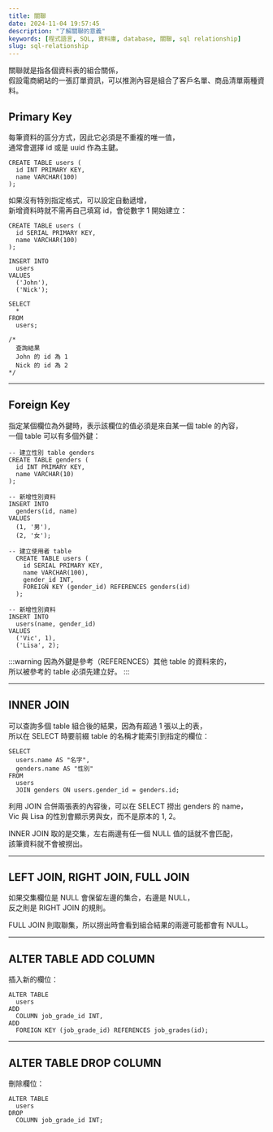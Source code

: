 ```yaml
---
title: 關聯
date: 2024-11-04 19:57:45
description: "了解關聯的意義"
keywords: [程式語言, SQL, 資料庫, database, 關聯, sql relationship]
slug: sql-relationship
---
```


關聯就是指各個資料表的組合關係，  
假設電商網站的一張訂單資訊，可以推測內容是組合了客戶名單、商品清單兩種資料。

## Primary Key

每筆資料的區分方式，因此它必須是不重複的唯一值，  
通常會選擇 id 或是 uuid 作為主鍵。

```postgresql
CREATE TABLE users (
  id INT PRIMARY KEY,
  name VARCHAR(100)
);
```

如果沒有特別指定格式，可以設定自動遞增，  
新增資料時就不需再自己填寫 id，會從數字 1 開始建立：

```postgresql
CREATE TABLE users (
  id SERIAL PRIMARY KEY,
  name VARCHAR(100)
);

INSERT INTO
  users
VALUES
  ('John'),
  ('Nick');

SELECT
  *
FROM
  users;

/*
  查詢結果
  John 的 id 為 1
  Nick 的 id 為 2
*/
```

---

## Foreign Key

指定某個欄位為外鍵時，表示該欄位的值必須是來自某一個 table 的內容，  
一個 table 可以有多個外鍵：

```postgresql
-- 建立性別 table genders
CREATE TABLE genders (
  id INT PRIMARY KEY,
  name VARCHAR(10)
);

-- 新增性別資料
INSERT INTO
  genders(id, name)
VALUES
  (1, '男'),
  (2, '女');

-- 建立使用者 table
  CREATE TABLE users (
    id SERIAL PRIMARY KEY,
    name VARCHAR(100),
    gender_id INT,
    FOREIGN KEY (gender_id) REFERENCES genders(id)
  );

-- 新增性別資料
INSERT INTO
  users(name, gender_id)
VALUES
  ('Vic', 1),
  ('Lisa', 2);
```

:::warning
因為外鍵是參考（REFERENCES）其他 table 的資料來的，  
所以被參考的 table 必須先建立好。
:::

---

## INNER JOIN

可以查詢多個 table 組合後的結果，因為有超過 1 張以上的表，  
所以在 SELECT 時要前綴 table 的名稱才能索引到指定的欄位：

```postgresql
SELECT
  users.name AS "名字",
  genders.name AS "性別"
FROM
  users
  JOIN genders ON users.gender_id = genders.id;
```

利用 JOIN 合併兩張表的內容後，可以在 SELECT 撈出 genders 的 name，  
Vic 與 Lisa 的性別會顯示男與女，而不是原本的 1, 2。

INNER JOIN 取的是交集，左右兩邊有任一個 NULL 值的話就不會匹配，  
該筆資料就不會被撈出。

---

## LEFT JOIN, RIGHT JOIN, FULL JOIN

如果交集欄位是 NULL 會保留左邊的集合，右邊是 NULL，  
反之則是 RIGHT JOIN 的規則。

FULL JOIN 則取聯集，所以撈出時會看到組合結果的兩邊可能都會有 NULL。

---

## ALTER TABLE ADD COLUMN

插入新的欄位：

```postgresql
ALTER TABLE
  users
ADD
  COLUMN job_grade_id INT,
ADD
  FOREIGN KEY (job_grade_id) REFERENCES job_grades(id);
```

---

## ALTER TABLE DROP COLUMN

刪除欄位：

```postgresql
ALTER TABLE
  users
DROP
  COLUMN job_grade_id INT;
```
